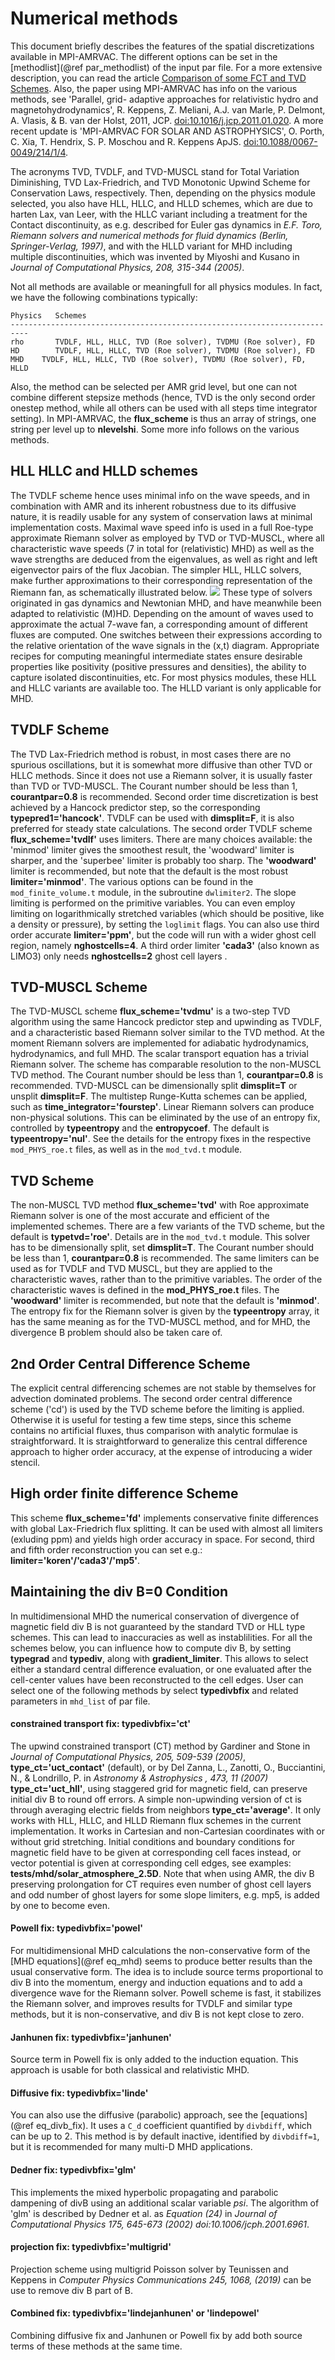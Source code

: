 # Numerical methods

This document briefly describes the features of the spatial discretizations
available in MPI-AMRVAC. The different options can be set in the
[methodlist](@ref par_methodlist) of the input par file. For a more
extensive description, you can read the article [Comparison of some FCT and
TVD Schemes](http://www-personal.umich.edu/~gtoth/Papers/vac.html). Also, the
paper using MPI-AMRVAC has info on the various methods, see 'Parallel, grid-
adaptive approaches for relativistic hydro and magnetohydrodynamics', R.
Keppens, Z. Meliani, A.J. van Marle, P. Delmont, A. Vlasis, &amp; B. van der
Holst, 2011, JCP. [doi:10.1016/j.jcp.2011.01.020](http://dx.doi.org/10.1016/j.jcp.2011.01.020).
A more recent update is 'MPI-AMRVAC FOR SOLAR AND ASTROPHYSICS', O. Porth, C.
Xia, T. Hendrix, S. P. Moschou and R. Keppens ApJS.
[doi:10.1088/0067-0049/214/1/4](http://dx.doi.org/10.1088/0067-0049/214/1/4).

The acronyms TVD, TVDLF, and TVD-MUSCL stand for Total Variation Diminishing,
TVD Lax-Friedrich, and TVD Monotonic Upwind Scheme for Conservation Laws,
respectively. Then, depending on the physics module selected, you also have
HLL, HLLC, and HLLD schemes, which are due to harten Lax, van Leer, with the HLLC
variant including a treatment for the Contact discontinuity, as e.g. described
for Euler gas dynamics in _E.F. Toro, Riemann solvers and numerical methods
for fluid dynamics (Berlin, Springer-Verlag, 1997)_, and with the HLLD variant
for MHD including multiple discontinuities, which was invented by Miyoshi and
Kusano in _Journal of Computational Physics, 208, 315-344 (2005)_.

Not all methods are available or meaningfull for all physics modules. In fact,
we have the following combinations typically:

    Physics   Schemes
    --------------------------------------------------------------------------
    rho       TVDLF, HLL, HLLC, TVD (Roe solver), TVDMU (Roe solver), FD
    HD        TVDLF, HLL, HLLC, TVD (Roe solver), TVDMU (Roe solver), FD
    MHD    TVDLF, HLL, HLLC, TVD (Roe solver), TVDMU (Roe solver), FD, HLLD

Also, the method can be selected per AMR grid level, but one can not combine
different stepsize methods (hence, TVD is the only second order onestep
method, while all others can be used with all steps time integrator
setting). In MPI-AMRVAC, the **flux_scheme** is thus an array of strings, one
string per level up to **nlevelshi**. Some more info follows on the various
methods.

## HLL HLLC and HLLD schemes

The TVDLF scheme hence uses minimal info on the wave speeds, and in
combination with AMR and its inherent robustness due to its diffusive nature,
it is readily usable for any system of conservation laws at minimal
implementation costs. Maximal wave speed info is used in a full Roe-type
approximate Riemann solver as employed by TVD or TVD-MUSCL, where all
characteristic wave speeds (7 in total for (relativistic) MHD) as well as the
wave strengths are deduced from the eigenvalues, as well as right and left
eigenvector pairs of the flux Jacobian. The simpler HLL, HLLC solvers, make
further approximations to their corresponding representation of the Riemann
fan, as schematically illustrated below. ![](figmovdir/solvers.gif) These type
of solvers originated in gas dynamics and Newtonian MHD, and have meanwhile
been adapted to relativistic (M)HD. Depending on the amount of waves used to
approximate the actual 7-wave fan, a corresponding amount of different fluxes
are computed. One switches between their expressions according to the relative
orientation of the wave signals in the (x,t) diagram. Appropriate recipes for
computing meaningful intermediate states ensure desirable properties like
positivity (positive pressures and densities), the ability to capture isolated
discontinuities, etc. For most physics modules, these HLL and HLLC variants are
available too. The HLLD variant is only applicable for MHD.

## TVDLF Scheme

The TVD Lax-Friedrich method is robust, in most cases there are no spurious
oscillations, but it is somewhat more diffusive than other TVD or HLLC
methods. Since it does not use a Riemann solver, it is usually faster than TVD
or TVD-MUSCL.
The Courant number should be less than 1, **courantpar=0.8** is recommended.
Second order time discretization is best achieved by a Hancock predictor step,
so the corresponding **typepred1='hancock'**.
TVDLF can be used with **dimsplit=F**, it is also preferred for steady state
calculations.
The second order TVDLF scheme **flux_scheme='tvdlf'** uses limiters. There are
many choices available: the 'minmod' limiter gives the smoothest result, the
'woodward' limiter is sharper, and the 'superbee' limiter is probably too
sharp. The **'woodward'** limiter is recommended, but note that the default is
the most robust **limiter='minmod'**. The various options can be found
in the `mod_finite_volume.t` module, in the subroutine `dwlimiter2`. The 
slope limiting is performed on the primitive variables. 
You can even employ limiting on logarithmically stretched
variables (which should be positive, like a density or pressure), by setting
the `loglimit` flags. You can also use third order accurate
**limiter='ppm'**, but the code will run with a wider ghost
cell region, namely **nghostcells=4**. A third order limiter **'cada3'** 
(also known as LIMO3) only needs **nghostcells=2** ghost cell layers .

## TVD-MUSCL Scheme

The TVD-MUSCL scheme  **flux_scheme='tvdmu'** is a two-step TVD algorithm using the same Hancock
predictor step and upwinding as TVDLF, and a characteristic based Riemann
solver similar to the TVD method. At the moment Riemann solvers are
implemented for adiabatic hydrodynamics, hydrodynamics, and full MHD. 
The scalar transport equation has a trivial Riemann solver. The scheme has 
comparable resolution to the non-MUSCL TVD method.
The Courant number should be less than 1, **courantpar=0.8** is recommended.
TVD-MUSCL can be dimensionally split **dimsplit=T** or unsplit **dimsplit=F**. 
The multistep Runge-Kutta schemes can be applied, such as **time_integrator='fourstep'**.
Linear Riemann solvers can produce non-physical solutions. This can be
eliminated by the use of an entropy fix, controlled by **typeentropy** and the
**entropycoef**. The default is **typeentropy='nul'**. See the details for
the entropy fixes in the respective `mod_PHYS_roe.t` files, as well as
in the `mod_tvd.t` module.

## TVD Scheme

The non-MUSCL TVD method **flux_scheme='tvd'** with Roe approximate Riemann solver is one of the
most accurate and efficient of the implemented schemes.
There are a few variants of the TVD scheme, but the default is
**typetvd='roe'**. Details are in the `mod_tvd.t` module.
This solver has to be dimensionally split, set **dimsplit=T**.
The Courant number should be less than 1, **courantpar=0.8** is recommended.
The same limiters can be used as for TVDLF and TVD MUSCL, but they are applied
to the characteristic waves, rather than to the primitive variables. The
order of the characteristic waves is defined in the **mod_PHYS_roe.t** files.
The **'woodward'** limiter is recommended, but note that the default is
**'minmod'**.
The entropy fix for the Riemann solver is given by the **typeentropy** array,
it has the same meaning as for the TVD-MUSCL method, and for MHD, the
divergence B problem should also be taken care of.

## 2nd Order Central Difference Scheme

The explicit central differencing schemes are not stable by themselves for
advection dominated problems. The second order central difference scheme
('cd') is used by the TVD scheme before the limiting is applied. Otherwise it
is useful for testing a few time steps, since this scheme contains no
artificial fluxes, thus comparison with analytic formulae is straightforward.
It is straightforward to generalize this central difference approach to higher
order accuracy, at the expense of introducing a wider stencil.

## High order finite difference Scheme

This scheme **flux_scheme='fd'** implements conservative finite differences 
with global Lax-Friedrich flux splitting. It can be used with almost all 
limiters (exluding ppm) and yields high order accuracy in space. For second, 
third and fifth order reconstruction
you can set e.g.: **limiter='koren'/'cada3'/'mp5'**.


## Maintaining the div B=0 Condition

In multidimensional MHD the numerical conservation of divergence of magnetic field
div B is not guaranteed by the standard TVD or HLL type schemes. This can lead to 
inaccuracies as well as instablilities. For all the schemes below, you can 
influence how to compute div B, by setting **typegrad** and **typediv**, along with 
**gradient_limiter**.
This allows to select either a standard central difference evaluation, or one
evaluated after the cell-center values have been reconstructed to the cell
edges. User can select one of the following methods by select **typedivbfix**
and related parameters in `mhd_list` of par file.

#### constrained transport fix: typedivbfix='ct'

The upwind constrained transport (CT) method by Gardiner and Stone in _Journal of 
Computational Physics, 205, 509-539 (2005)_, **type_ct='uct_contact'** (default), 
or by Del Zanna, L., Zanotti, O., Bucciantini, N., & Londrillo, P. in _Astronomy & 
Astrophysics , 473, 11 (2007)_  **type_ct='uct_hll'**,
using staggered grid for magnetic field, can preserve initial div B to round off
errors. A simple non-upwinding version of ct is through averaging electric 
fields from neighbors **type_ct='average'**.
It only works with HLL, HLLC, and HLLD Riemann flux schemes in the current 
implementation. It works in Cartesian and non-Cartesian coordinates with or
without grid stretching. 
Initial conditions and boundary conditions for
magnetic field have to be given at corresponding cell faces instead, or vector potential 
is given at corresponding cell edges, see examples: **tests/mhd/solar_atmosphere_2.5D**.
Note that when using AMR, the div B preserving prolongation for CT requires even
number of ghost cell layers and odd number of ghost layers for some slope limiters, e.g.
 mp5, is added by one to become even.

#### Powell fix: typedivbfix='powel'

For multidimensional MHD calculations the non-conservative form of the [MHD
equations](@ref eq_mhd) seems to produce better results than the usual
conservative form. The idea is to include source terms proportional to div B
into the momentum, energy and induction equations and to add a divergence wave
for the Riemann solver.
Powell scheme is fast, it stabilizes the Riemann solver, and improves
results for TVDLF and similar type methods, but it is non-conservative, and
div B is not kept close to zero. 

#### Janhunen fix: typedivbfix='janhunen'

Source term in Powell fix is only added to the induction equation. This approach
is usable for both classical and relativistic MHD.

#### Diffusive fix: typedivbfix='linde'

You can also use the diffusive (parabolic) approach, see the
[equations](@ref eq_divb_fix). It uses a `C_d` coefficient quantified by
`divbdiff`, which can be up to 2. This method is by default inactive,
identified by `divbdiff=1`, but it is recommended for many multi-D MHD
applications.

#### Dedner fix: typedivbfix='glm'

This implements the mixed hyperbolic propagating and parabolic dampening of divB
using an additional scalar variable _psi_. The algorithm of 'glm' is described by
Dedner et al. as _Equation (24)_ in _Journal of Computational Physics 175, 645-673 (2002) doi:10.1006/jcph.2001.6961_. 

#### projection fix: typedivbfix='multigrid'

Projection scheme using multigrid Poisson solver by Teunissen and Keppens in 
_Computer Physics Communications 245, 1068, (2019)_ can be use to remove div B part of B.

#### Combined fix: typedivbfix='lindejanhunen' or 'lindepowel'

Combining diffusive fix and Janhunen or Powell fix by add both source
terms of these methods at the same time.
